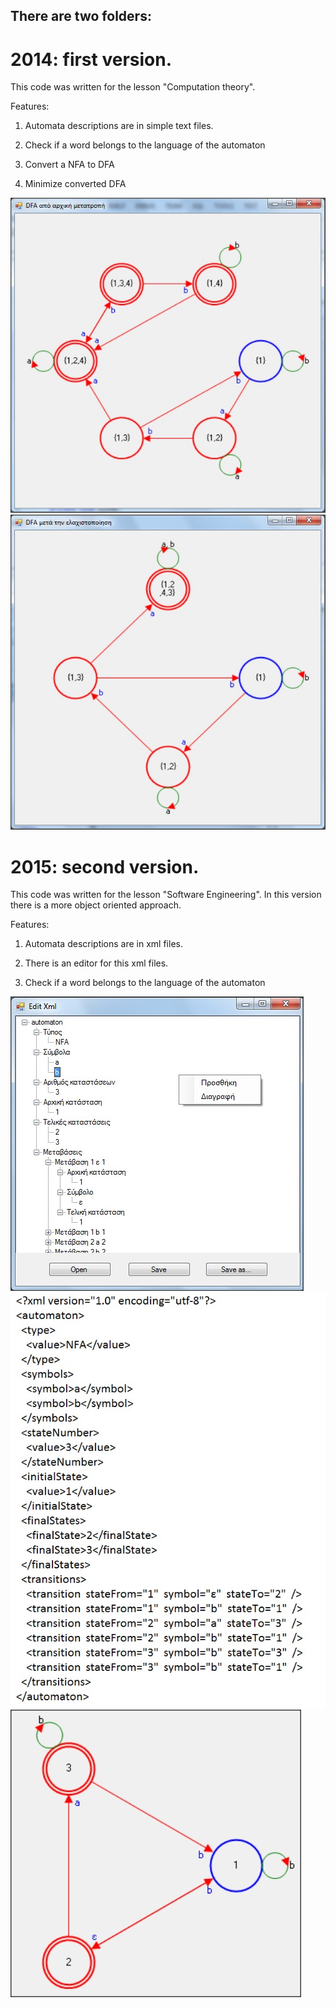 There are two folders:
------------------------------------------------------------
# 2014: first version. 
This code was written for the lesson "Computation theory".

Features: 

  1. Automata descriptions are in simple text files.
  
  2. Check if a word belongs to the language of the automaton
  
  3. Convert a NFA to DFA
  
  4. Minimize converted DFA

  ![Automata](../img/DFA.jpg) ![Automata](../img/DFAMin.jpg)
# 2015: second version. 
This code was written for the lesson "Software Engineering". In this version there is a more object oriented approach.

Features: 

  1. Automata descriptions are in xml files.
  
  2. There is an editor for this xml files.
  
  3. Check if a word belongs to the language of the automaton
  
  ![Automata](../img/xmlEditor.jpg)  ![Automata](../img/XmlSample.jpg)
  ![Automata](../img/NFADraw.jpg)
  